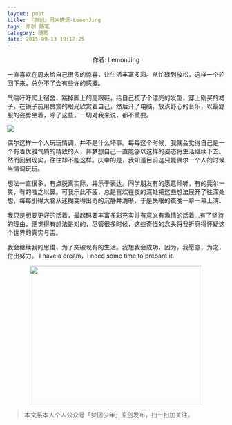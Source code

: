 ```yaml
---
layout: post
title: 『原创』周末情调-LemonJing
tags: 原创 随笔
category: 随笔
date: 2015-09-13 19:17:25
---
```


<center>作者: LemonJing</center>

一直喜欢在周末给自己很多的惊喜，让生活丰富多彩。从忙碌到放松，这样一个轮回下来，总免不了会有些许的感概。

气喘吁吁爬上宿舍，踹掉脚上的高跟鞋，给自己梳了个漂亮的发型，穿上刚买的裙子，在镜子前用赞赏的眼光欣赏着自己，然后开了电脑，放点舒心的音乐，以最舒服的姿势坐着，除了这些，一切对我来说，都不重要。

![](http://7xlkoc.com1.z0.glb.clouddn.com/9-13-02.png)

偶尔这样一个人玩玩情调，并不是什么坏事。每每这个时候，我就会觉得自己是一个有着优雅气质的精致的人，并梦想自己一直能够以这样的姿态将生活继续下去。然而回到现实，往往却不能这样。庆幸的是，我知道目前这只能偶尔一个人的时候当情调玩玩。

想法一直很多，有点脱离实际，并乐于表达。同学朋友有的愿意倾听，有的莞尔一笑，有的嗤之以鼻。可我乐此不疲，总是喜欢在夜的深处把这些想法展开了往深处想，每每引得大脑从迷糊变得出奇的沉静并清晰，于是失眠的夜晚一幕一幕上演。

我只是想要更好的活着，最起码要丰富多彩充实并有意义有激情的活着...有了坚持的理由，便觉得有想法是对的，尽管很多时候，这些奇怪的念头将我折磨得怀疑这个世界的真实与否。

我会继续我的思维，为了突破现有的生活。我想我会成功，因为，我愿意，为之，付出努力。
I have a dream，I need some time to prepare it. 

<div align="center">
<img src="http://7xlkoc.com1.z0.glb.clouddn.com/qrcodenew.jpg" width="400" height="320" />
</div>

> 本文系本人个人公众号「梦回少年」原创发布，扫一扫加关注。